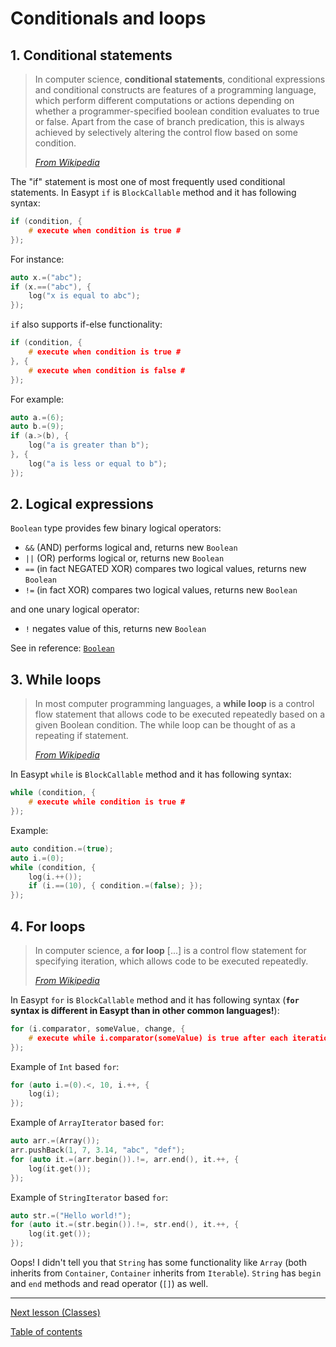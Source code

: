 # Conditionals and loops

## 1. Conditional statements

> In computer science, **conditional statements**, conditional expressions and conditional constructs are features of a programming language, which perform different computations or actions depending on whether a programmer-specified boolean condition evaluates to true or false. Apart from the case of branch predication, this is always achieved by selectively altering the control flow based on some condition.
> 
> [_From Wikipedia_](https://en.wikipedia.org/wiki/Conditional_(computer_programming))

The "if" statement is most one of most frequently used conditional statements. In Easypt `if` is `BlockCallable` method and it has following syntax:

```c
if (condition, {
    # execute when condition is true #
});
```

For instance:

```c
auto x.=("abc");
if (x.==("abc"), {
    log("x is equal to abc");
});
```

`if` also supports if-else functionality:

```c
if (condition, {
    # execute when condition is true #
}, {
    # execute when condition is false #
});
```

For example:

```c
auto a.=(6);
auto b.=(9);
if (a.>(b), {
    log("a is greater than b");
}, {
    log("a is less or equal to b");
});
```

## 2. Logical expressions

`Boolean` type provides few binary logical operators:

- `&&` (AND) performs logical and, returns new `Boolean`
- `||` (OR) performs logical or, returns new `Boolean`
- `==` (in fact NEGATED XOR) compares two logical values, returns new `Boolean`
- `!=` (in fact XOR) compares two logical values, returns new `Boolean`

and one unary logical operator:

- `!` negates value of this, returns new `Boolean`

See in reference: [`Boolean`](docs..Root.Boolean.md)

## 3. While loops

> In most computer programming languages, a **while loop** is a control flow statement that allows code to be executed repeatedly based on a given Boolean condition. The while loop can be thought of as a repeating if statement.
> 
> [_From Wikipedia_](https://en.wikipedia.org/wiki/While_loop)

In Easypt `while` is `BlockCallable` method and it has following syntax:

```c
while (condition, {
    # execute while condition is true #
});
```
Example:

```c
auto condition.=(true);
auto i.=(0);
while (condition, {
    log(i.++());
    if (i.==(10), { condition.=(false); });
});
```

## 4. For loops

> In computer science, a **for loop** [...] is a control flow statement for specifying iteration, which allows code to be executed repeatedly.
> 
> [_From Wikipedia_](https://en.wikipedia.org/wiki/For_loop)


In Easypt `for` is `BlockCallable` method and it has following syntax (**`for` syntax is different in Easypt than in other common languages!**):

```c
for (i.comparator, someValue, change, {
    # execute while i.comparator(someValue) is true after each iteration call change() #
});
```

Example of `Int` based `for`:

```c
for (auto i.=(0).<, 10, i.++, {
    log(i);
});
```

Example of `ArrayIterator` based `for`:

```c
auto arr.=(Array());
arr.pushBack(1, 7, 3.14, "abc", "def");
for (auto it.=(arr.begin()).!=, arr.end(), it.++, {
    log(it.get());
});
```

Example of `StringIterator` based `for`:

```c
auto str.=("Hello world!");
for (auto it.=(str.begin()).!=, str.end(), it.++, {
    log(it.get());
});
```

Oops! I didn't tell you that `String` has some functionality like `Array` (both inherits from `Container`, `Container` inherits from `Iterable`). `String` has `begin` and `end` methods and read operator (`[]`) as well.

---

[Next lesson (Classes)](classes.md)

[Table of contents](tutorial.md)